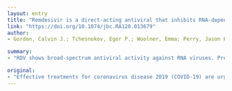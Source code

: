 ```yaml
---
layout: entry
title: "Remdesivir is a direct-acting antiviral that inhibits RNA-dependent RNA polymerase from severe acute respiratory syndrome coronavirus 2 with high potency"
link: "https://doi.org/10.1074/jbc.RA120.013679"
author:
- Gordon, Calvin J.; Tchesnokov, Egor P.; Woolner, Emma; Perry, Jason K.; Feng, Joy Y.; Porter, Danielle P.; Gotte, Matthias

summary:
- "RDV shows broad-spectrum antiviral activity against RNA viruses. Previous studies with RdRps from Ebola virus (EBOV) and Middle East respiratory syndrome coronavirus (MERS-CoV) have revealed that delayed chain-termination is RDV's plausible mechanism of action. RDV-TP was less efficiently incorporated by the distantly related Lassa virus RDRp."

original:
- "Effective treatments for coronavirus disease 2019 (COVID-19) are urgently needed to control this current pandemic, caused by severe acute respiratory syndrome coronavirus 2 (SARS-CoV-2). Replication of SARS-CoV-2 depends on the viral RNA-dependent RNA polymerase (RdRp), which is the likely target of the investigational nucleotide analogue remdesivir (RDV). RDV shows broad-spectrum antiviral activity against RNA viruses, and previous studies with RdRps from Ebola virus (EBOV) and Middle East respiratory syndrome coronavirus (MERS-CoV) have revealed that delayed chain-termination is RDV's plausible mechanism of action. Here, we expressed and purified active SARS-CoV-2 RdRp composed of the non-structural proteins nsp8 and nsp12. Enzyme kinetics indicated that this RdRp efficiently incorporates the active triphosphate form of RDV (RDV-TP) into RNA. Incorporation of RDV-TP at position i caused termination of RNA synthesis at position i+3. We obtained almost identical results with SARS-CoV, MERS-CoV, and SARS-CoV-2 RdRps. A unique property of RDV-TP is its high selectivity over incorporation of its natural nucleotide counterpart ATP. In this regard, the triphosphate forms of 2'-C-methylated compounds, including sofosbuvir, approved for the management of hepatitis C virus infection, and the broad-acting antivirals favipiravir and ribavirin, exhibited significant deficits. Furthermore, we provide evidence for the target specificity of RDV, as RDV-TP was less efficiently incorporated by the distantly related Lassa virus RdRp, and termination of RNA synthesis was not observed. These results collectively provide a unifying, refined mechanism of RDV-mediated RNA synthesis inhibition in coronaviruses and define this nucleotide analogue as a direct-acting antiviral (DAA)."
---
```


